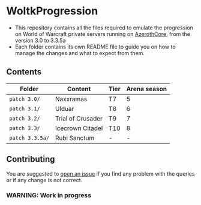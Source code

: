 # WoltkProgression
- This repository contains all the files required to emulate the progression on World of Warcraft private servers running on [AzerothCore](https://github.com/azerothcore/azerothcore-wotlk), from the version 3.0 to 3.3.5a
- Each folder contains its own README file to guide you on how to manage the changes and what to expect from them.

## Contents

| Folder          | Content           | Tier | Arena season |
|-----------------|-------------------|------|--------------|
| `patch 3.0/`    | Naxxramas         | T7   | 5            |
| `patch 3.1/`    | Ulduar            | T8   | 6            |
| `patch 3.2/`    | Trial of Crusader | T9   | 7            |
| `patch 3.3/`    | Icecrown Citadel  | T10  | 8            |
| `patch 3.3.5a/` | Rubi Sanctum      | -    | -            |

## Contributing

You are suggested to [open an issue](https://github.com/Si1ker/WoltkProgression/issues/new) if you find any problem with the queries or if any change is not correct.

### WARNING: Work in progress

